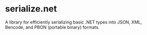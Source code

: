 serialize.net
=============

A library for efficiently serializing basic .NET types into JSON, XML, Bencode, and PBON (portable binary) formats.

